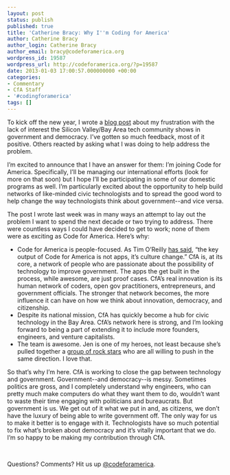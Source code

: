 ```yaml
---
layout: post
status: publish
published: true
title: 'Catherine Bracy: Why I''m Coding for America'
author: Catherine Bracy
author_login: Catherine Bracy
author_email: bracy@codeforamerica.org
wordpress_id: 19587
wordpress_url: http://codeforamerica.org/?p=19587
date: 2013-01-03 17:00:57.000000000 +00:00
categories:
- Commentary
- CfA Staff
- '#codingforamerica'
tags: []
---
```

To kick off the new year, I wrote a <a href="http://cbracy.tumblr.com/post/39314979304/silicon-valleys-problem">blog post</a> about my frustration with the lack of interest the Silicon Valley/Bay Area tech community shows in government and democracy. I’ve gotten so much feedback, most of it positive. Others reacted by asking what I was doing to help address the problem.

I’m excited to announce that I have an answer for them: I’m joining Code for America. Specifically, I’ll be managing our international efforts (look for more on that soon) but I hope I’ll be participating in some of our domestic programs as well. I’m particularly excited about the opportunity to help build networks of like-minded civic technologists and to spread the good word to help change the way technologists think about government--and vice versa.

The post I wrote last week was in many ways an attempt to lay out the problem I want to spend the next decade or two trying to address. There were countless ways I could have decided to get to work; none of them were as exciting as Code for America. Here’s why:
<ul>
	<li>Code for America is people-focused. As Tim O’Reilly <a href="http://www.wired.com/business/2012/12/mf-tim-oreilly-qa/all/">has said</a>, “the key output of Code for America is not apps, it’s culture change.” CfA is, at its core, a network of people who are passionate about the possibility of technology to improve government. The apps the get built in the process, while awesome, are just proof cases. CfA’s real innovation is its human network of coders, open gov practitioners, entrepreneurs, and government officials. The stronger that network becomes, the more influence it can have on how we think about innovation, democracy, and citizenship.</li>
	<li>Despite its national mission, CfA has quickly become a hub for civic technology in the Bay Area. CfA’s network here is strong, and I’m looking forward to being a part of extending it to include more founders, engineers, and venture capitalists.</li>
	<li>The team is awesome. Jen is one of my heroes, not least because she’s pulled together a <a href="http://codeforamerica.org/2013-fellows/" target="_blank">group of rock stars</a> who are all willing to push in the same direction. I love that.</li>
</ul>
So that’s why I’m here. CfA is working to close the gap between technology and government. Government--and democracy--is messy. Sometimes politics are gross, and I completely understand why engineers, who can pretty much make computers do what they want them to do, wouldn’t want to waste their time engaging with politicians and bureaucrats. But government is us. We get out of it what we put in and, as citizens, we don’t have the luxury of being able to write government off. The only way for us to make it better is to engage with it. Technologists have so much potential to fix what’s broken about democracy and it’s vitally important that we do. I’m so happy to be making my contribution through CfA.

&nbsp;

Questions? Comments? Hit us up <a href="http://twitter.com/codeforamerica" target="_blank">@codeforamerica</a>.
